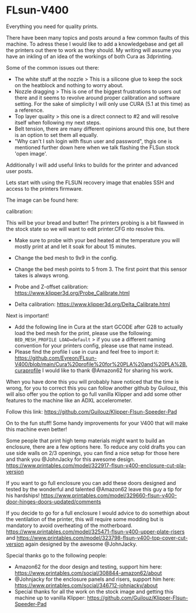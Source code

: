 # FLsun-V400
Everything you need for quality prints.

There have been many topics and posts around a few common faults of this machine.
To adress these I would like to add a knowledgebase and get all the printers out there to work as they should.
My writing will assume you have an inkling of an idea of the workings of both Cura as 3dprinting.

Some of the common issues out there:

- The white stuff at the nozzle > This is a silicone glue to keep the sock on the heatblock and nothing to worry about.
-  Nozzle dragging > This is one of the biggest frustrations to users out there and it seems to revolve around proper calibration and software setting.
For the sake of simplicity I will only use CURA (5.1 at this time) as a reference.
- Top layer quality > this one is a direct connect to #2 and will resolve itself when following my next steps.
- Belt tension, there are many different opinions around this one, but there is an option to set them all equally.
- "Why can't I ssh login with flsun user and password", thgis one is mentioned further down here when we talk flashing the FLSun stock 'open image'.


Additionally I will add useful links to builds for the printer and advanced user posts.



Lets start with using the FLSUN recovery image that enables SSH and access to the printers firmware.

The image can be found here: 


calibration:

This will be your bread and butter!
The printers probing is a bit flawwed in the stock state so we will want to edit printer.CFG nto resolve this.

 - Make sure to probe with your bed heated at the temperature you will mostly print at and let it soak for about 15 minutes.
 - Change the bed mesh to 9x9 in the config.
 - Change the bed mesh points to 5 from 3. The first point that this sensor takes is always wrong.

 - Probe and Z-offset calibration: https://www.klipper3d.org/Probe_Calibrate.html
 - Delta calibration: https://www.klipper3d.org/Delta_Calibrate.html

Next is important! 

 - Add the following line in Cura at the start GCODE after G28 to actually load the bed mesh for the print, please use the following: 
   <code>BED_MESH_PROFILE LOAD=default</code> > if you use a different naming convention for your printers config, please use that name instead.
 - Please find the profile I use in cura and feel free to import it: https://github.com/Eyreon/FLsun-V400/blob/main/Cura%20profile%20for%20PLA%20and%20PLA%2B.curaprofile I would like to thank @Amazon62 for sharing his work.



When you have done this you will probably have noticed that the time is wrong, for you to correct this you can follow another github by Guilouz, this will also offer you the option to go full vanilla Klipper and add some other features to the machine like an ADXL accelerometer.

Follow this link: https://github.com/Guilouz/Klipper-Flsun-Speeder-Pad


On to the fun stuff!
Some handy improvements for your V400 that will make this machine even better!

Some people that print high temp materials might want to build an enclosure, there are a few options here.
To reduce any cold drafts you can use side walls on 2/3 openings, you can find a nice setup for those here and thank you @JohnJacky for this awesome design.
https://www.printables.com/model/322917-flsun-v400-enclosure-cut-pla-version

If you want to go full enclosure you can add these doors designed and tested by the wonderful and talented @Amazon62 leave this guy a tip for his hardships!
https://www.printables.com/model/329660-flsun-v400-door-hinges-doors-updated/comments

If you decide to go for a full enclosure I would advice to do somethign about the ventilation of the printer, this will require some modding but is mandatory to avoid overheating of the motherboard.
https://www.printables.com/model/325471-flsun-v400-upper-plate-risers and https://www.printables.com/model/323798-flsun-v400-top-cover-cut-version again designed by the awesome @JohnJacky.



Special thanks go to the following people:

- Amazon62 for the door design and testing, support him here: https://www.printables.com/social/308844-amazon62/about
- @Johnjacky for the enclosure panels and risers, support him here: https://www.printables.com/social/346712-johnjacky/about
- Special thanks for all the work on the stock image and getting this machine up to vanilla Klipper: https://github.com/Guilouz/Klipper-Flsun-Speeder-Pad
